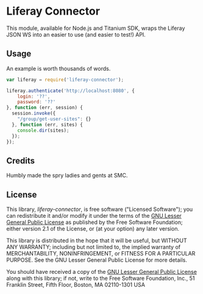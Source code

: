 Liferay Connector
=================

This module, available for Node.js and Titanium SDK, wraps the Liferay JSON WS into an easier to use (and easier to test!) API.


Usage
-----

An example is worth thousands of words.

```js
var liferay = require('liferay-connector');

liferay.authenticate('http://localhost:8080', {
    login: '??',
    password: '??'
}, function (err, session) {
  session.invoke({
  	"/group/get-user-sites": {}
  }, function (err, sites) {
  	console.dir(sites);
  });
});
```


Credits
-------

Humbly made the spry ladies and gents at SMC.


License
-------

This library, *liferay-connector*, is free software ("Licensed Software"); you can
redistribute it and/or modify it under the terms of the [GNU Lesser General
Public License](http://www.gnu.org/licenses/lgpl-2.1.html) as published by the
Free Software Foundation; either version 2.1 of the License, or (at your
option) any later version.

This library is distributed in the hope that it will be useful, but WITHOUT ANY
WARRANTY; including but not limited to, the implied warranty of MERCHANTABILITY,
NONINFRINGEMENT, or FITNESS FOR A PARTICULAR PURPOSE. See the GNU Lesser General
Public License for more details.

You should have received a copy of the [GNU Lesser General Public
License](http://www.gnu.org/licenses/lgpl-2.1.html) along with this library; if
not, write to the Free Software Foundation, Inc., 51 Franklin Street, Fifth
Floor, Boston, MA 02110-1301 USA